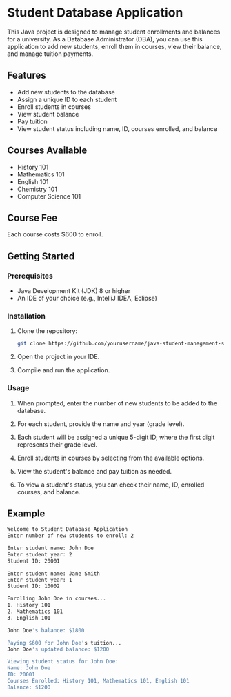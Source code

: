 # Student Database Application

This Java project is designed to manage student enrollments and balances for a university. As a Database Administrator (DBA), you can use this application to add new students, enroll them in courses, view their balance, and manage tuition payments.

## Features

- Add new students to the database
- Assign a unique ID to each student
- Enroll students in courses
- View student balance
- Pay tuition
- View student status including name, ID, courses enrolled, and balance

## Courses Available

- History 101
- Mathematics 101
- English 101
- Chemistry 101
- Computer Science 101

## Course Fee

Each course costs $600 to enroll.

## Getting Started

### Prerequisites

- Java Development Kit (JDK) 8 or higher
- An IDE of your choice (e.g., IntelliJ IDEA, Eclipse)

### Installation

1. Clone the repository:

    ```sh
    git clone https://github.com/yourusername/java-student-management-system.git
    ```

2. Open the project in your IDE.

3. Compile and run the application.

### Usage

1. When prompted, enter the number of new students to be added to the database.

2. For each student, provide the name and year (grade level).

3. Each student will be assigned a unique 5-digit ID, where the first digit represents their grade level.

4. Enroll students in courses by selecting from the available options.

5. View the student's balance and pay tuition as needed.

6. To view a student's status, you can check their name, ID, enrolled courses, and balance.

## Example

```sh
Welcome to Student Database Application
Enter number of new students to enroll: 2

Enter student name: John Doe
Enter student year: 2
Student ID: 20001

Enter student name: Jane Smith
Enter student year: 1
Student ID: 10002

Enrolling John Doe in courses...
1. History 101
2. Mathematics 101
3. English 101

John Doe's balance: $1800

Paying $600 for John Doe's tuition...
John Doe's updated balance: $1200

Viewing student status for John Doe:
Name: John Doe
ID: 20001
Courses Enrolled: History 101, Mathematics 101, English 101
Balance: $1200
